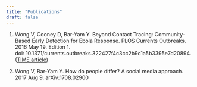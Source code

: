 ```yaml
---
title: "Publications"
draft: false
---
```


1. Wong V, Cooney D, Bar-Yam Y. Beyond Contact Tracing: Community-Based Early Detection for Ebola Response. PLOS Currents Outbreaks. 2016 May 19. Edition 1.
<br><a ref="http://currents.plos.org/outbreaks/article/beyond-contact-tracing-community-based-early-detection-for-ebola-response/">doi: 10.1371/currents.outbreaks.322427f4c3cc2b9c1a5b3395e7d20894</a>. <br>(<a href="http://time.com/3892513/did-authorities-use-the-wrong-approach-to-stop-ebola/">TIME article</a>)

2. Wong V, Bar-Yam Y. How do people differ? A social media approach. 2017 Aug 9. <a ref="https://arxiv.org/abs/1708.02900">arXiv:1708.02900</a>
